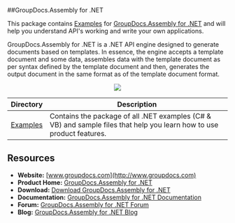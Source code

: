 ##GroupDocs.Assembly for .NET

This package contains [Examples](https://github.com/groupdocsassembly/GroupDocs_Assembly_NET/tree/master/Examples) for [GroupDocs.Assembly for .NET](#) and will help you understand API's working and write your own applications.

GroupDocs.Assembly for .NET is a .NET API engine designed to generate documents based on templates. In essence, the engine accepts a template document and some data, assembles data with the template document as per syntax defined by the template document and then, generates the output document in the same format as of the template document format.

<p align="center">

  <a title="Download complete GroupDocs.Assembly for .NET source code" href="https://github.com/groupdocsassembly/GroupDocs_Assembly_NET/archive/master.zip">
	<img src="https://raw.github.com/AsposeExamples/java-examples-dashboard/master/images/downloadZip-Button-Large.png" />
  </a>
</p>

Directory | Description
--------- | -----------
[Examples](https://github.com/groupdocsassembly/GroupDocs_Assembly_NET/tree/master/Examples)  | Contains the package of all .NET examples (C# & VB) and sample files that help you learn how to use product features.

## Resources

+ **Website:** [www.groupdocs.com](http://www.groupdocs.com)
+ **Product Home:** [GroupDocs.Assembly for .NET](#)
+ **Download:** [Download GroupDocs.Assembly for .NET](#)
+ **Documentation:** [GroupDocs.Assembly for .NET Documentation](#)
+ **Forum:** [GroupDocs.Assembly for .NET Forum](#)
+ **Blog:** [GroupDocs.Assembly for .NET Blog](#)
